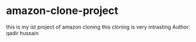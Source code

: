 # amazon-clone-project
this is my ist project of amazon cloning this cloning is very intrasting
Author: qadir hussain
